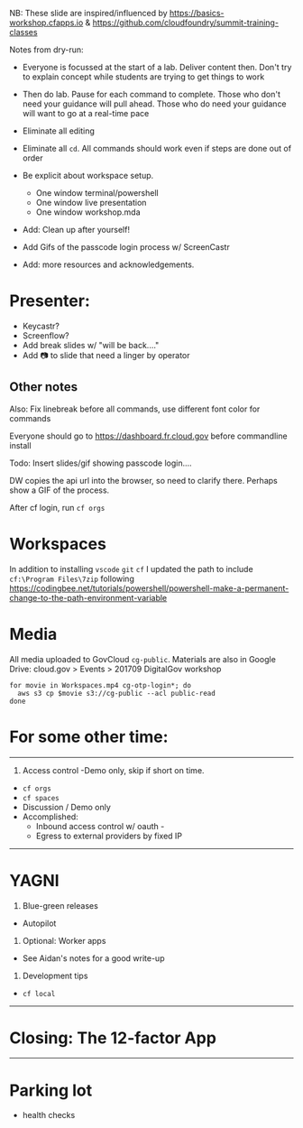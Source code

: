 
NB: These slide are inspired/influenced by https://basics-workshop.cfapps.io & https://github.com/cloudfoundry/summit-training-classes

Notes from dry-run:

- Everyone is focussed at the start of a lab. Deliver content then. Don't try to explain concept while students are trying to get things to work
- Then do lab. Pause for each command to complete. Those who don't need your guidance will pull ahead. Those who do need your guidance will want to go at a real-time pace
- Eliminate all editing
- Eliminate all `cd`. All commands should work even if steps are done out of order
- Be explicit about workspace setup.
  - One window terminal/powershell
  - One window live presentation
  - One window workshop.mda

- Add: Clean up after yourself!

- Add Gifs of the passcode login process w/ ScreenCastr

- Add: more resources and acknowledgements.

# Presenter: 

- Keycastr?
- Screenflow?
- Add break slides w/ "will be back...."
- Add :camera: to slide that need a linger by operator


Other notes
---

Also: Fix linebreak before all commands, use different font color for commands

Everyone should go to https://dashboard.fr.cloud.gov before commandline install

Todo: Insert slides/gif showing passcode login....

  DW copies the api url into the browser, so need to clarify there. Perhaps show a GIF of the process.

After cf login, run `cf orgs`


# Workspaces

In addition to installing `vscode` `git` `cf` I updated the path to include `cf:\Program Files\7zip` following https://codingbee.net/tutorials/powershell/powershell-make-a-permanent-change-to-the-path-environment-variable

# Media

All media uploaded to GovCloud `cg-public`.  Materials are also in Google Drive: cloud.gov > Events > 201709 DigitalGov workshop

```
for movie in Workspaces.mp4 cg-otp-login*; do
  aws s3 cp $movie s3://cg-public --acl public-read
done
```

# For some other time:

---

1. Access control -Demo only, skip if short on time.
  * `cf orgs`
  * `cf spaces`
  * Discussion / Demo only
  * Accomplished: 
    * Inbound access control w/ oauth - 
    * Egress to external providers by fixed IP

---

# YAGNI

1. Blue-green releases
  * Autopilot
1. Optional: Worker apps
  * See Aidan's notes for a good write-up
1. Development tips
  * `cf local`

---

# Closing: The 12-factor App

---

# Parking lot

- health checks